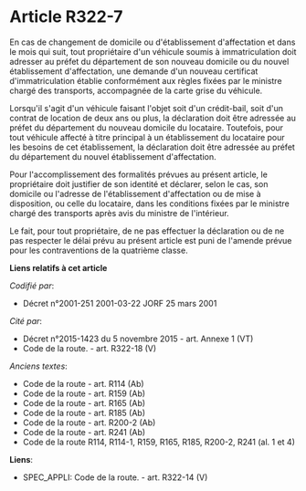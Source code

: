 # Article R322-7

En cas de changement de domicile ou d'établissement d'affectation et dans le mois qui suit, tout propriétaire d'un véhicule
soumis à immatriculation doit adresser au préfet du département de son nouveau domicile ou du nouvel établissement
d'affectation, une demande d'un nouveau certificat d'immatriculation établie conformément aux règles fixées par le ministre
chargé des transports, accompagnée de la carte grise du véhicule.

Lorsqu'il s'agit d'un véhicule faisant l'objet soit d'un crédit-bail, soit d'un contrat de location de deux ans ou plus, la
déclaration doit être adressée au préfet du département du nouveau domicile du locataire. Toutefois, pour tout véhicule
affecté à titre principal à un établissement du locataire pour les besoins de cet établissement, la déclaration doit être
adressée au préfet du département du nouvel établissement d'affectation.

Pour l'accomplissement des formalités prévues au présent article, le propriétaire doit justifier de son identité et déclarer,
selon le cas, son domicile ou l'adresse de l'établissement d'affectation ou de mise à disposition, ou celle du locataire,
dans les conditions fixées par le ministre chargé des transports après avis du ministre de l'intérieur.

Le fait, pour tout propriétaire, de ne pas effectuer la déclaration ou de ne pas respecter le délai prévu au présent article
est puni de l'amende prévue pour les contraventions de la quatrième classe.

**Liens relatifs à cet article**

_Codifié par_:

  - Décret n°2001-251 2001-03-22 JORF 25 mars 2001

_Cité par_:

  - Décret n°2015-1423 du 5 novembre 2015 - art. Annexe 1 (VT)
  - Code de la route. - art. R322-18 (V)

_Anciens textes_:

  - Code de la route - art. R114 (Ab)
  - Code de la route - art. R159 (Ab)
  - Code de la route - art. R165 (Ab)
  - Code de la route - art. R185 (Ab)
  - Code de la route - art. R200-2 (Ab)
  - Code de la route - art. R241 (Ab)
  - Code de la route R114, R114-1, R159, R165, R185, R200-2, R241 (al. 1 et 4)

**Liens**:

  - SPEC_APPLI: Code de la route. - art. R322-14 (V)
